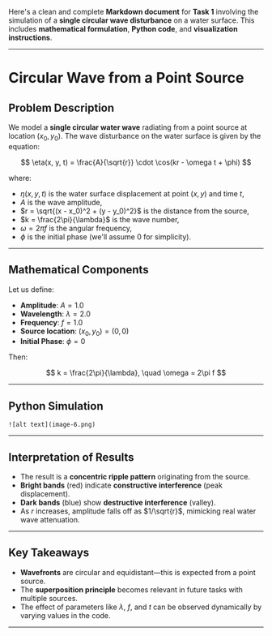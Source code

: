 Here's a clean and complete **Markdown document** for **Task 1** involving the simulation of a **single circular wave disturbance** on a water surface. This includes **mathematical formulation**, **Python code**, and **visualization instructions**.

---

#  Circular Wave from a Point Source

## Problem Description

We model a **single circular water wave** radiating from a point source at location $(x_0, y_0)$. The wave disturbance on the water surface is given by the equation:

$$
\eta(x, y, t) = \frac{A}{\sqrt{r}} \cdot \cos(kr - \omega t + \phi)
$$

where:

* $\eta(x, y, t)$ is the water surface displacement at point $(x, y)$ and time $t$,
* $A$ is the wave amplitude,
* $r = \sqrt{(x - x_0)^2 + (y - y_0)^2}$ is the distance from the source,
* $k = \frac{2\pi}{\lambda}$ is the wave number,
* $\omega = 2\pi f$ is the angular frequency,
* $\phi$ is the initial phase (we'll assume 0 for simplicity).

---

##  Mathematical Components

Let us define:

* **Amplitude**: $A = 1.0$
* **Wavelength**: $\lambda = 2.0$
* **Frequency**: $f = 1.0$
* **Source location**: $(x_0, y_0) = (0, 0)$
* **Initial Phase**: $\phi = 0$

Then:

$$
k = \frac{2\pi}{\lambda}, \quad \omega = 2\pi f
$$

---

##  Python Simulation

```
![alt text](image-6.png)
```

---

##  Interpretation of Results

* The result is a **concentric ripple pattern** originating from the source.
* **Bright bands** (red) indicate **constructive interference** (peak displacement).
* **Dark bands** (blue) show **destructive interference** (valley).
* As $r$ increases, amplitude falls off as $1/\sqrt{r}$, mimicking real water wave attenuation.

---

##  Key Takeaways

* **Wavefronts** are circular and equidistant—this is expected from a point source.
* The **superposition principle** becomes relevant in future tasks with multiple sources.
* The effect of parameters like $\lambda$, $f$, and $t$ can be observed dynamically by varying values in the code.

---


